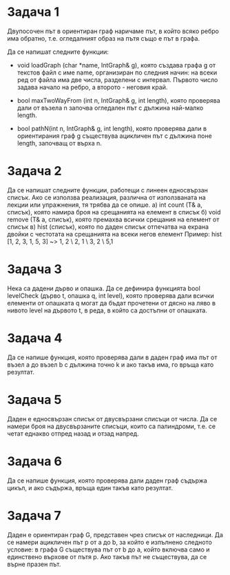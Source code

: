 # Задача 1
Двупосочен път в ориентиран граф наричаме път, в който всяко ребро има обратно, т.е. огледалният образ на пътя също е път в графа. 

Да се напишат следните функции:
- void loadGraph (char *name, IntGraph& g), която създава графа g от текстов файл с име name, организиран по следния начин: на всеки ред от файла има две числа, разделени с интервал. Първото число задава начало на ребро, а второто - неговия край.

- bool maxTwoWayFrom (int n, IntGraph& g, int length), която проверява дали от възела n започва огледален път с дължина най-малко length.

- bool pathN(int n, IntGraph& g, int length), която проверява дали в ориентирания граф g съществува ацикличен път с дължина поне length, започващ от върха n. 

# Задача 2
Да се напишат следните функции, работещи с линеен едносвързан списък. Ако се използва реализация, различна от използваната на лекции или упражнения, тя трябва да се опише.
а) int count (T& a, списък<T>), която намира броя на срещанията на елемент в списък
б) void remove (T& a, списък<T>), която премахва всички срещания на елемент от списък
в) hist (списък), която по даден списък отпечатва на екрана двойки с честотата на срещанията на всеки негов елемент
Пример: hist [1, 2, 3, 1, 5, 3] ~> 1, 2 \ 2, 1 \ 3, 2 \ 5,1

# Задача 3
Нека са дадени дърво и опашка. Да се дефинира функцията bool levelCheck (дърво t, опашка q, int level), която проверява дали всички елементи от опашката q могат да бъдат прочетени от дясно на ляво в нивото level на дървото t, в реда, в който са достъпни от опашката.

# Задача 4
Да се напише функция, която проверява дали в даден граф има път от възел a до възел b с дължина точно k и ако такъв има, го връща като резултат.

# Задача 5
Даден е едносвързан списък от двусвързани списъци от числа. Да се намери броя на двусвързаните списъци, които са палиндроми, т.е. се четат еднакво отпред назад и отзад напред.

# Задача 6
Да се напише функция, която проверява дали даден граф съдържа цикъл, и ако съдържа, връща един такъв като резултат.

# Задача 7
Даден е ориентиран граф G, представен чрез списък от наследници. Да се намери ацикличен път p от a до b, за който е изпълнено следното условие: в графа G съществува път от b до a, който включва само и единствено върхове от пътя p. Ако такъв път не съществува, да се върне празен път.

